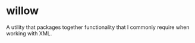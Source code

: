 willow
======

A utility that packages together functionality that I commonly require when working with XML.
